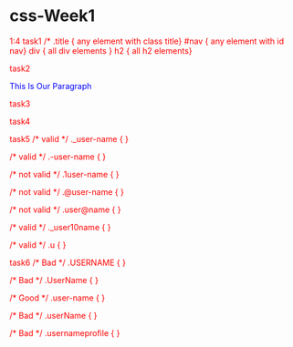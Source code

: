 # css-Week1
1:4
task1
/* .title { any element with class title}
#nav { any element with id nav}
div { all div elements }
h2 { all h2 elements} 

task2
<!-- external -->
<link rel="stylesheet" href="css/file.css" />

<!-- color -->
<style>
p {
  color: red;
}
</style>

<!-- make the line blue but in the same element -->
<p style="color: blue;">This Is Our Paragraph</p>

task3
<link rel="stylesheet" href="assets.css/style.css"></link>


task4
<link rel="stylesheet" href="source.css/main.css" /></link>


task5
/* valid */
._user-name {
}   

/* valid */
.-user-name {
}

/* not valid */
.1user-name {
}

/* not valid */
.@user-name {
}

/* not valid */
.user@name {
}

/* valid */
._user10name {
}

/* valid */
.u {
}


task6
/* Bad */
.USERNAME {
}

/* Bad */
.UserName {
}

/* Good */
.user-name {
}

/* Bad */
.userName {
}

/* Bad */
.usernameprofile {
}

